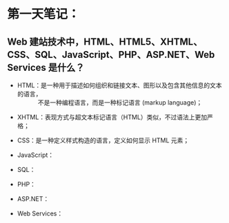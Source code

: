 # 第一天笔记：
## Web 建站技术中，HTML、HTML5、XHTML、CSS、SQL、JavaScript、PHP、ASP.NET、Web Services 是什么？
- HTML：是一种用于描述如何组织和链接文本、图形以及包含其他信息的文本的语言，<br/>
&nbsp;&nbsp;&nbsp;&nbsp;&nbsp;&nbsp;&nbsp;&nbsp;&nbsp;&nbsp;&nbsp;&nbsp;不是一种编程语言，而是一种标记语言 (markup language)；
        
- XHTML：表现方式与超文本标记语言（HTML）类似，不过语法上更加严格；

- CSS：是一种定义样式构造的语言，定义如何显示 HTML 元素；

- JavaScript： 
- SQL：
- PHP：
- ASP.NET：
- Web Services：
